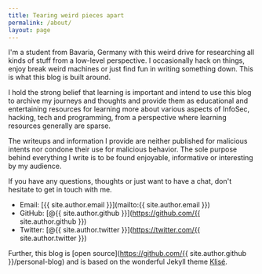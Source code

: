 ```yaml
---
title: Tearing weird pieces apart
permalink: /about/
layout: page
---
```


I'm a student from Bavaria, Germany with this weird drive for researching all kinds of stuff from a low-level perspective.
I occasionally hack on things, enjoy break weird machines or just find fun in writing something down. This is what this
blog is built around.

I hold the strong belief that learning is important and intend to use this blog to archive my journeys and thoughts and
provide them as educational and entertaining resources for learning more about various aspects of InfoSec, hacking, tech
and programming, from a perspective where learning resources generally are sparse.

The writeups and information I provide are neither published for malicious intents nor condone their use for malicious
behavior. The sole purpose behind everything I write is to be found enjoyable, informative or interesting by my audience.

If you have any questions, thoughts or just want to have a chat, don't hesitate to get in touch with me.

* Email: [{{ site.author.email }}](mailto:{{ site.author.email }})
* GitHub: [@{{ site.author.github }}](https://github.com/{{ site.author.github }})
* Twitter: [@{{ site.author.twitter }}](https://twitter.com/{{ site.author.twitter }})

Further, this blog is [open source](https://github.com/{{ site.author.github }}/personal-blog) and is based on the wonderful
Jekyll theme [Klisé](https://github.com/piharpi/jekyll-klise).
